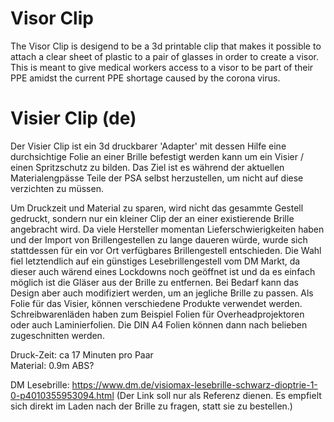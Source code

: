 # Visor Clip

The Visor Clip is desigend to be a 3d printable clip that makes it possible to attach a clear sheet of plastic to a pair of glasses in order to create a visor.
This is meant to give medical workers access to a visor to be part of their PPE amidst the current PPE shortage caused by the corona virus.

# Visier Clip (de)
Der Visier Clip ist ein 3d druckbarer 'Adapter' mit dessen Hilfe eine durchsichtige Folie an einer Brille befestigt werden kann um ein Visier / einen Spritzschutz zu bilden.
Das Ziel ist es während der aktuellen Materialengpässe Teile der PSA selbst herzustellen, um nicht auf diese verzichten zu müssen.

Um Druckzeit und Material zu sparen, wird nicht das gesammte Gestell gedruckt, sondern nur ein kleiner Clip der an einer existierende Brille angebracht wird. Da viele Hersteller momentan Lieferschwierigkeiten haben und der Import von Brillengestellen zu lange daueren würde, wurde sich stattdessen für ein vor Ort verfügbares Brillengestell entschieden. Die Wahl fiel letztendlich auf ein günstiges Lesebrillengestell vom DM Markt, da dieser auch wärend eines Lockdowns noch geöffnet ist und da es einfach möglich ist die Gläser aus der Brille zu entfernen. Bei Bedarf kann das Design aber auch modifiziert werden, um an jegliche Brille zu passen.
Als Folie für das Visier, können verschiedene Produkte verwendet werden. Schreibwarenläden haben zum Beispiel Folien für Overheadprojektoren oder auch Laminierfolien. Die DIN A4 Folien können dann nach belieben zugeschnitten werden.

Druck-Zeit: ca 17 Minuten pro Paar  
Material: 0.9m ABS?

DM Lesebrille:
https://www.dm.de/visiomax-lesebrille-schwarz-dioptrie-1-0-p4010355953094.html
(Der Link soll nur als Referenz dienen. Es empfielt sich direkt im Laden nach der Brille zu fragen, statt sie zu bestellen.)
